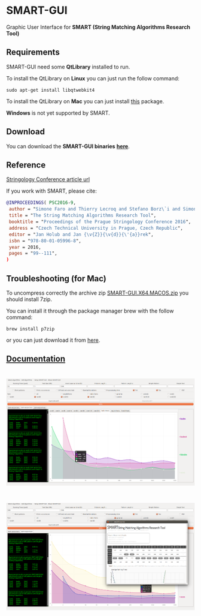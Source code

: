 # SMART-GUI
Graphic User Interface for **SMART (String Matching Algorithms Research Tool)**

## Requirements

SMART-GUI need some **QtLibrary** installed to run.

To install the QtLibrary on **Linux** you can just run the follow command:
```
sudo apt-get install libqtwebkit4
```

To install the QtLibrary on **Mac** you can just install [this](https://github.com/smart-tool/smart-gui/releases/download/1.0.0/Qt_libraries_MACOS.pkg.zip) package. 

**Windows** is not  yet supported by SMART.


## Download

You can download the **SMART-GUI binaries** **[here](https://github.com/smart-tool/smart-gui/releases)**.

## Reference

[Stringology Conference article url](https://www.stringology.org/event/2016/p09.html)

If you work with SMART, please cite:
```BibTeX
@INPROCEEDINGS( PSC2016-9, 
 author = "Simone Faro and Thierry Lecroq and Stefano Borz\`i and Simone Di Mauro and Alessandro Maggio",
 title = "The String Matching Algorithms Research Tool",
 booktitle = "Proceedings of the Prague Stringology Conference 2016",
 address = "Czech Technical University in Prague, Czech Republic",
 editor = "Jan Holub and Jan {\v{Z}}{\v{d}}{\'{a}}rek",
 isbn = "978-80-01-05996-8",
 year = 2016,
 pages = "99--111",
)
```

## Troubleshooting (for Mac)

To uncompress correctly the archive zip [SMART-GUI.X64.MACOS.zip](https://github.com/smart-tool/smart-gui/releases/download/1.0.0/SMART-GUI.X64.MACOS.zip) you should install 7zip.

You can install it through the package manager brew with the follow command:
```
brew install p7zip 
```

or you can just download it from [here](http://www.updatestar.com/directdownload/7zx/2188433).


## [Documentation](http://www.dmi.unict.it/~faro/smart/howto.php)

# ![SMART-GUI](https://raw.githubusercontent.com/Helias/SMART-GUI/master/SMART.png)

# ![SMART-GUI](https://raw.githubusercontent.com/Helias/SMART-GUI/master/SMARTstats.png)

